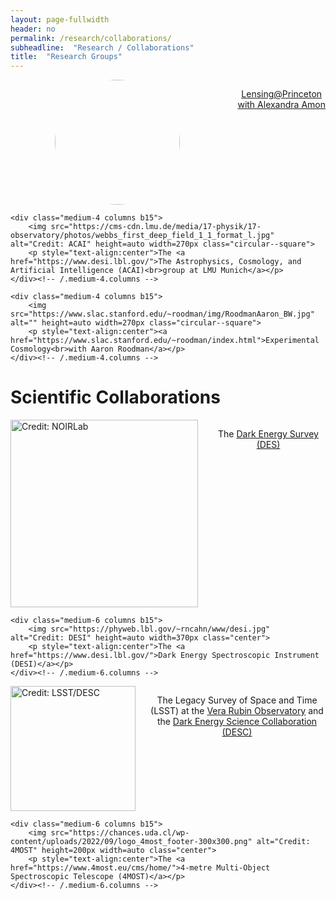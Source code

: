 ```yaml
---
layout: page-fullwidth
header: no
permalink: /research/collaborations/
subheadline:  "Research / Collaborations"
title:  "Research Groups"
---
```

<style>.circular--square { border-radius: 50%; display: block; margin-left: auto; margin-right: auto;}</style>

<div class="row t30">
    <div class="medium-4 columns b15">
        <img src="https://web.astro.princeton.edu/sites/g/files/toruqf1486/files/styles/3x4_750w_1000h/public/2023-10/alex.jpg?itok=RwR89BEe" alt="" height=auto width=200px class="circular--square">
        <p style="text-align:center"><a href="https://alexandraamon.com/">Lensing@Princeton<br>with Alexandra Amon</a></p>
    </div><!-- /.medium-4.columns -->

    <div class="medium-4 columns b15">
        <img src="https://cms-cdn.lmu.de/media/17-physik/17-observatory/photos/webbs_first_deep_field_1_1_format_l.jpg" alt="Credit: ACAI" height=auto width=270px class="circular--square">
        <p style="text-align:center">The <a href="https://www.desi.lbl.gov/">The Astrophysics, Cosmology, and Artificial Intelligence (ACAI)<br>group at LMU Munich</a></p>
    </div><!-- /.medium-4.columns -->

    <div class="medium-4 columns b15">
        <img src="https://www.slac.stanford.edu/~roodman/img/RoodmanAaron_BW.jpg" alt="" height=auto width=270px class="circular--square">
        <p style="text-align:center"><a href="https://www.slac.stanford.edu/~roodman/index.html">Experimental Cosmology<br>with Aaron Roodman</a></p>
    </div><!-- /.medium-4.columns -->
</div><!-- /.row -->
<h1>Scientific Collaborations</h1>
<div class="row t60">
    <div class="medium-6 columns b15">
        <img src="https://noirlab.edu/public/media/archives/logos/screen/logo044.jpg" alt="Credit: NOIRLab" height=auto width=300px class="center">
        <p style="text-align:center">The <a href="https://www.darkenergysurvey.org/">Dark Energy Survey (DES)</a></p>
    </div><!-- /.medium-6.columns -->

    <div class="medium-6 columns b15">
        <img src="https://phyweb.lbl.gov/~rncahn/www/desi.jpg" alt="Credit: DESI" height=auto width=370px class="center">
        <p style="text-align:center">The <a href="https://www.desi.lbl.gov/">Dark Energy Spectroscopic Instrument (DESI)</a></p>
    </div><!-- /.medium-6.columns -->
</div><!-- /.row -->
<div class="row t60">
    <div class="medium-6 columns b15">
        <img src="https://lsstdesc.org/assets/img/logo.png" alt="Credit: LSST/DESC" height=200px width=auto class="center">
        <p style="text-align:center">The Legacy Survey of Space and Time (LSST) at the <a href="https://rubinobservatory.org/">Vera Rubin Observatory</a> and the <a href="https://lsstdesc.org/">Dark Energy Science Collaboration (DESC)</a></p>
    </div><!-- /.medium-6.columns -->

    <div class="medium-6 columns b15">
        <img src="https://chances.uda.cl/wp-content/uploads/2022/09/logo_4most_footer-300x300.png" alt="Credit: 4MOST" height=200px width=auto class="center">
        <p style="text-align:center">The <a href="https://www.4most.eu/cms/home/">4-metre Multi-Object Spectroscopic Telescope (4MOST)</a></p>
    </div><!-- /.medium-6.columns -->
</div><!-- /.row -->
